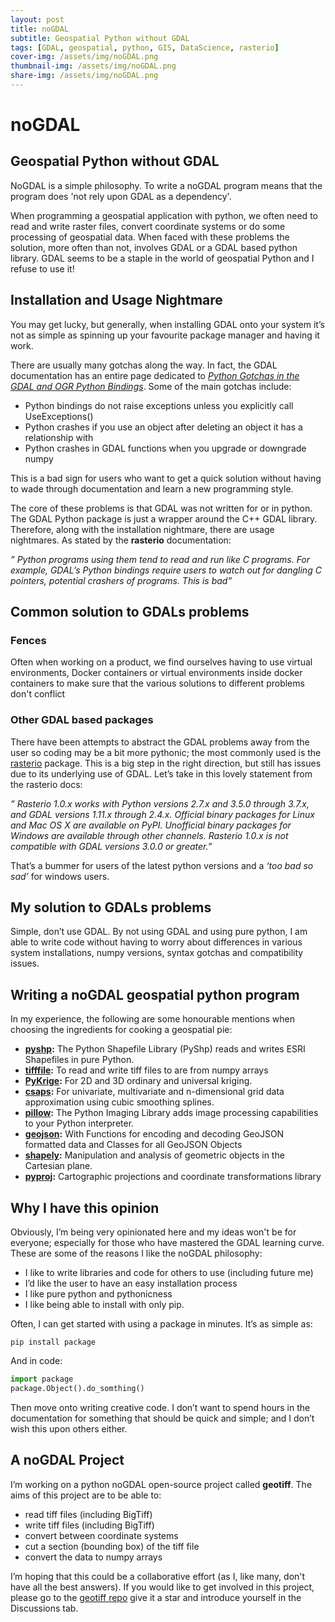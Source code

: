 ```yaml
---
layout: post
title: noGDAL
subtitle: Geospatial Python without GDAL
tags: [GDAL, geospatial, python, GIS, DataScience, rasterio]
cover-img: /assets/img/noGDAL.png
thumbnail-img: /assets/img/noGDAL.png
share-img: /assets/img/noGDAL.png
---
```


# noGDAL

## Geospatial Python without GDAL

NoGDAL is a simple philosophy. To write a noGDAL program means that the program does 'not rely upon GDAL as a dependency'. 

When programming a geospatial application with python, we often need to read and write raster files, convert coordinate systems or do some processing of geospatial data. When faced with these problems the solution, more often than not, involves GDAL or a GDAL based python library. GDAL seems to be a staple in the world of geospatial Python and I refuse to use it!

## Installation and Usage Nightmare

You may get lucky, but generally, when installing GDAL onto your system it’s not as simple as spinning up your favourite package manager and having it work. 

There are usually many gotchas along the way. In fact, the GDAL documentation has an entire page dedicated to *[Python Gotchas in the GDAL and OGR Python Bindings](https://gdal.org/api/python_gotchas.html)*. Some of the main gotchas include:

- Python bindings do not raise exceptions unless you explicitly call UseExceptions()
- Python crashes if you use an object after deleting an object it has a relationship with
- Python crashes in GDAL functions when you upgrade or downgrade numpy

This is a bad sign for users who want to get a quick solution without having to wade through documentation and learn a new programming style. 

The core of these problems is that GDAL was not written for or in python. The GDAL Python package is just a wrapper around the C++ GDAL library. Therefore, along with the installation nightmare, there are usage nightmares. As stated by the **rasterio** documentation:

*” Python programs using them tend to read and run like C programs. For example, GDAL’s Python bindings require users to watch out for dangling C pointers, potential crashers of programs. This is bad”*

## Common solution to GDALs problems

### Fences

Often when working on a product, we find ourselves having to use virtual environments, Docker containers or virtual environments inside docker containers to make sure that the various solutions to different problems don't conflict 

### Other GDAL based packages

There have been attempts to abstract the GDAL problems away from the user so coding may be a bit more pythonic; the most commonly used is the [rasterio](https://pypi.org/project/rasterio/) package. This is a big step in the right direction, but still has issues due to its underlying use of GDAL. Let’s take in this lovely statement from the rasterio docs:

*” Rasterio 1.0.x works with Python versions 2.7.x and 3.5.0 through 3.7.x, and GDAL versions 1.11.x through 2.4.x. Official binary packages for Linux and Mac OS X are available on PyPI. Unofficial binary packages for Windows are available through other channels.
Rasterio 1.0.x is not compatible with GDAL versions 3.0.0 or greater.”*

That’s a bummer for users of the latest python versions and a *‘too bad so sad’* for windows users. 

## My solution to GDALs problems

Simple, don’t use GDAL. By not using GDAL and using pure python, I am able to write code without having to worry about differences in various system installations, numpy versions, syntax gotchas and compatibility issues. 

## Writing a noGDAL geospatial python program

In my experience, the following are some honourable mentions when choosing the ingredients for cooking a geospatial pie:

- **[pyshp](https://pypi.org/project/pyshp/):** The Python Shapefile Library (PyShp) reads and writes ESRI Shapefiles in pure Python.
- **[tifffile](https://pypi.org/project/tifffile/):** To read and write tiff files to are from numpy arrays
- **[PyKrige](https://pypi.org/project/PyKrige/):** For 2D and 3D ordinary and universal kriging.
- **[csaps](https://pypi.org/project/csaps/):** For univariate, multivariate and n-dimensional grid data approximation using cubic smoothing splines.
- **[pillow](https://pillow.readthedocs.io/en/stable/):** The Python Imaging Library adds image processing capabilities to your Python interpreter.
- **[geojson](https://pypi.org/project/geojson/):** With Functions for encoding and decoding GeoJSON formatted data and Classes for all GeoJSON Objects
- **[shapely](https://pypi.org/project/Shapely/):** Manipulation and analysis of geometric objects in the Cartesian plane.
- **[pyproj](https://pypi.org/project/pyproj/):** Cartographic projections and coordinate transformations library

## Why I have this opinion

Obviously, I’m being very opinionated here and my ideas won't be for everyone; especially for those who have mastered the GDAL learning curve. These are some of the reasons I like the noGDAL philosophy:

- I like to write libraries and code for others to use (including future me)
- I’d like the user to have an easy installation process
- I like pure python and pythonicness 
- I like being able to install with only pip. 

Often, I can get started with using a package in minutes. It’s as simple as:

```
pip install package
```

And in code:

```python
import package
package.Object().do_somthing()
```

Then move onto writing creative code. I don’t want to spend hours in the documentation for something that should be quick and simple; and I don’t wish this upon others either. 

## A noGDAL Project

I’m working on a python noGDAL open-source project called **geotiff**. The aims of this project are to be able to:

- read tiff files (including BigTiff)
- write tiff files (including BigTiff)
- convert between coordinate systems
- cut a section (bounding box) of the tiff file
- convert the data to numpy arrays

I’m hoping that this could be a collaborative effort (as I, like many, don't have all the best answers). If you would like to get involved in this project, please go to the [geotiff repo](https://github.com/Open-Source-Agriculture/geotiff) give it a star and introduce yourself in the Discussions tab.   